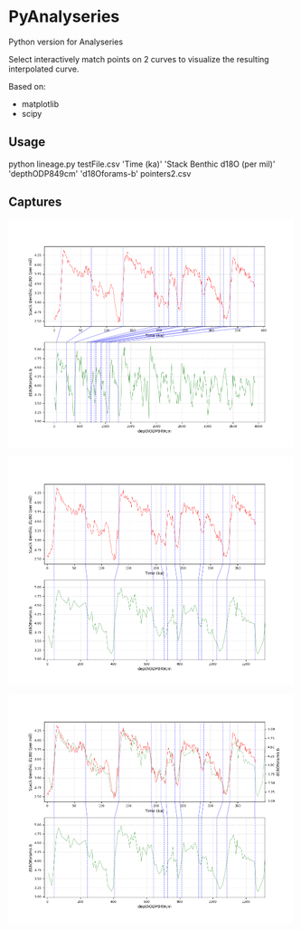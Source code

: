 # PyAnalyseries

Python version for Analyseries

Select interactively match points on 2 curves to visualize the resulting interpolated curve. 

Based on:
 * matplotlib
 * scipy

## Usage

python lineage.py testFile.csv 'Time (ka)' 'Stack Benthic d18O (per mil)' 'depthODP849cm' 'd18Oforams-b' pointers2.csv

## Captures

![Capture 01](file_lineage_01.png)  

![Capture 02](file_lineage_02.png)  

![Capture 03](file_lineage_03.png)  
